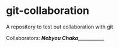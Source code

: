 # git-collaboration
A repository to test out collaboration with git

Collaborators: ___Nebyou Chaka______________
